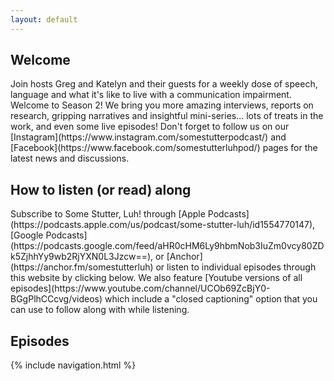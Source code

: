 ```yaml
---
layout: default
---
```

<h2>Welcome</h2>
Join hosts Greg and Katelyn and their guests for a weekly dose of speech, language and what it's like to live with a communication impairment. Welcome to Season 2! We bring you more amazing interviews, reports on research, gripping narratives and insightful mini-series... lots of treats in the work, and even some live episodes! Don't forget to follow us on our [Instagram](https://www.instagram.com/somestutterpodcast/) and [Facebook](https://www.facebook.com/somestutterluhpod/) pages for the latest news and discussions.
<h2>How to listen (or read) along</h2>
Subscribe to Some Stutter, Luh! through [Apple Podcasts](https://podcasts.apple.com/us/podcast/some-stutter-luh/id1554770147), [Google Podcasts](https://podcasts.google.com/feed/aHR0cHM6Ly9hbmNob3IuZm0vcy80ZDk5ZjhhYy9wb2RjYXN0L3Jzcw==), or [Anchor](https://anchor.fm/somestutterluh) or listen to individual episodes through this website by clicking below. We also feature [Youtube versions of all episodes](https://www.youtube.com/channel/UCOb69ZcBjY0-BGgPlhCCcvg/videos) which include a "closed captioning" option that you can use to follow along with while listening.
<h2>Episodes</h2>

{% include navigation.html %}
